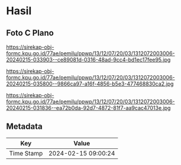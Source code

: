 # Hasil

## Foto C Plano

https://sirekap-obj-formc.kpu.go.id/77ae/pemilu/ppwp/13/12/07/20/03/1312072003006-20240215-033903--ce89081d-0316-48ad-9cc4-bd1ec17fee95.jpg

https://sirekap-obj-formc.kpu.go.id/77ae/pemilu/ppwp/13/12/07/20/03/1312072003006-20240215-035800--9866ca97-a16f-4856-b5e3-477468830ca2.jpg

https://sirekap-obj-formc.kpu.go.id/77ae/pemilu/ppwp/13/12/07/20/03/1312072003006-20240215-031836--ea72b0da-92d7-4872-81f7-aa9cac47013e.jpg


## Metadata

| Key        | Value               |
| ---------- | ------------------- |
| Time Stamp | 2024-02-15 09:00:24 |



